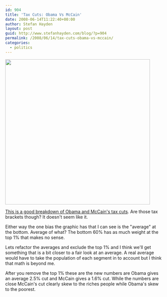 ```yaml
---
id: 904
title: 'Tax Cuts: Obama Vs McCain'
date: 2008-06-14T11:22:40+00:00
author: Stefan Hayden
layout: post
guid: http://www.stefanhayden.com/blog/?p=904
permalink: /2008/06/14/tax-cuts-obama-vs-mccain/
categories:
  - politics
---
```

<a href="http://www.stefanhayden.com/blog/wp-content/uploads/2008/06/obama_mccain_taxcut.gif"><img class="alignnone size-full wp-image-905" title="obama_mccain_taxcut" src="http://www.stefanhayden.com/blog/wp-content/uploads/2008/06/obama_mccain_taxcut.gif" alt="" width="460"  /></a>

<a href="http://www.washingtonpost.com/wp-dyn/content/story/2008/06/09/ST2008060900950.html">This is a good breakdown of Obama and McCain's tax cuts</a>. Are those tax brackets though? It doesn't seem like it.

Either way the one bias the graphic has that I can see is the "average" at the bottom. Average of what? The bottom 60% has as much weight at the top 1% that makes no sense.

Lets refactor the averages and exclude the top 1% and I think we'll get something that is a bit closer to a fair look at an average. A real average would have to take the population of each segment in to account but I think that math is beyond me.

After you remove the top 1% these are the new numbers are Obama gives an average 2.5% cut and McCain gives a 1.6% cut. While the numbers are close McCain's cut clearly skew to the riches people while Obama's skew to the poorest.